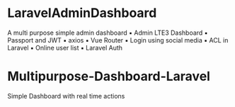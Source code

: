 # LaravelAdminDashboard
A multi purpose simple admin dashboard
▪ Admin LTE3 Dashboard
▪ Passport and JWT
▪ axios
▪ Vue Router
▪ Login using social media
▪ ACL in Laravel
▪ Online user list
▪ Laravel Auth
# Multipurpose-Dashboard-Laravel
Simple Dashboard with real time actions
